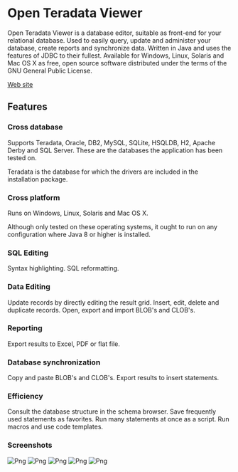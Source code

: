 # Open Teradata Viewer
Open Teradata Viewer is a database editor, suitable as front-end for your relational database. Used to easily query, update and administer your database, create reports and synchronize data. Written in Java and uses the features of JDBC to their fullest. Available for Windows, Linux, Solaris and Mac OS X as free, open source software distributed under the terms of the GNU General Public License.

[Web site]

## Features
### Cross database
Supports Teradata, Oracle, DB2, MySQL, SQLite, HSQLDB, H2, Apache Derby and SQL Server.
These are the databases the application has been tested on.

Teradata is the database for which the drivers are included in the installation package. 

### Cross platform
Runs on Windows, Linux, Solaris and Mac OS X.

Although only tested on these operating systems, it ought to run on any configuration where Java 8 or higher is installed.

### SQL Editing
Syntax highlighting.
SQL reformatting.

### Data Editing
Update records by directly editing the result grid.
Insert, edit, delete and duplicate records.
Open, export and import BLOB's and CLOB's.

### Reporting
Export results to Excel, PDF or flat file.

### Database synchronization
Copy and paste BLOB's and CLOB's.
Export results to insert statements.

### Efficiency
Consult the database structure in the schema browser.
Save frequently used statements as favorites.
Run many statements at once as a script.
Run macros and use code templates.

### Screenshots
![Png](https://image.ibb.co/dursGz/screenshot_01.png)
![Png](https://image.ibb.co/bwFKwz/screenshot_02.png)
![Png](https://image.ibb.co/jAw9wz/screenshot_03.png)
![Png](https://image.ibb.co/iuAKwz/screenshot_04.png)
![Png](https://image.ibb.co/hL4Uwz/screenshot_05.png)


[Web site]: http://openteradata.sourceforge.net/